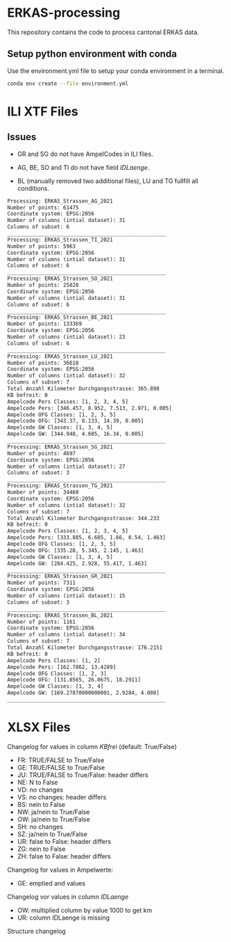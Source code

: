 # ERKAS-processing
This repository contains the code to process cantonal ERKAS data.

## Setup python environment with conda

Use the environment.yml file to setup your conda environment in a terminal.

```bash
conda env create --file environment.yml
```
# ILI XTF Files
## Issues

- GR and SG do not have AmpelCodes in ILI files.

- AG, BE, SO and TI do not have field _IDLaenge_.

- BL (manually removed two additional files), LU and TG fullfill all conditions. 

```txt
Processing: ERKAS_Strassen_AG_2021
Number of points: 61475
Coordinate system: EPSG:2056
Number of columns (intial dataset): 31
Columns of subset: 6
___________________________________________________
Processing: ERKAS_Strassen_TI_2021
Number of points: 5963
Coordinate system: EPSG:2056
Number of columns (intial dataset): 31
Columns of subset: 6
___________________________________________________
Processing: ERKAS_Strassen_SO_2021
Number of points: 25828
Coordinate system: EPSG:2056
Number of columns (intial dataset): 31
Columns of subset: 6
___________________________________________________
Processing: ERKAS_Strassen_BE_2021
Number of points: 133369
Coordinate system: EPSG:2056
Number of columns (intial dataset): 23
Columns of subset: 6
___________________________________________________
Processing: ERKAS_Strassen_LU_2021
Number of points: 36618
Coordinate system: EPSG:2056
Number of columns (intial dataset): 32
Columns of subset: 7
Total Anzahl Kilometer Durchgangsstrasse: 365.898
KB befreit: 0
Ampelcode Pers Classes: [1, 2, 3, 4, 5]
Ampelcode Pers: [346.457, 8.952, 7.513, 2.971, 0.005]
Ampelcode OFG Classes: [1, 2, 3, 5]
Ampelcode OFG: [343.37, 8.133, 14.39, 0.005]
Ampelcode GW Classes: [1, 3, 4, 5]
Ampelcode GW: [344.948, 4.605, 16.34, 0.005]
___________________________________________________
Processing: ERKAS_Strassen_SG_2021
Number of points: 4697
Coordinate system: EPSG:2056
Number of columns (intial dataset): 27
Columns of subset: 3
___________________________________________________
Processing: ERKAS_Strassen_TG_2021
Number of points: 34460
Coordinate system: EPSG:2056
Number of columns (intial dataset): 32
Columns of subset: 7
Total Anzahl Kilometer Durchgangsstrasse: 344.233
KB befreit: 0
Ampelcode Pers Classes: [1, 2, 3, 4, 5]
Ampelcode Pers: [333.885, 6.685, 1.66, 0.54, 1.463]
Ampelcode OFG Classes: [1, 2, 3, 5]
Ampelcode OFG: [335.28, 5.345, 2.145, 1.463]
Ampelcode GW Classes: [1, 3, 4, 5]
Ampelcode GW: [284.425, 2.928, 55.417, 1.463]
___________________________________________________
Processing: ERKAS_Strassen_GR_2021
Number of points: 7311
Coordinate system: EPSG:2056
Number of columns (intial dataset): 15
Columns of subset: 3
___________________________________________________
Processing: ERKAS_Strassen_BL_2021
Number of points: 1161
Coordinate system: EPSG:2056
Number of columns (intial dataset): 34
Columns of subset: 7
Total Anzahl Kilometer Durchgangsstrasse: 176.2151
KB befreit: 0
Ampelcode Pers Classes: [1, 2]
Ampelcode Pers: [162.7862, 13.4289]
Ampelcode OFG Classes: [1, 2, 3]
Ampelcode OFG: [131.8565, 26.0675, 18.2911]
Ampelcode GW Classes: [1, 3, 4]
Ampelcode GW: [169.27870000000001, 2.9284, 4.008]
___________________________________________________
````

# XLSX Files

Changelog for values in column _KBfrei_ (default: True/False)
- FR: TRUE/FALSE to True/False
- GE: TRUE/FALSE to True/False
- JU: TRUE/FALSE to True/False: header differs
- NE: N to False
- VD: no changes
- VS: no changes: header differs
- BS: nein to False
- NW: ja/nein to True/False
- OW: ja/nein to True/False
- SH: no changes
- SZ: ja/nein to True/False
- UR: false to False: header differs
- ZG: nein to False
- ZH: false to False: header differs

Changelog for values in Ampelwerte:
- GE: emptied <nul> and <Nul> values

Changelog vor values in column _IDLaenge_
- OW: multiplied column by value 1000 to get km
- UR: column IDLaenge is missing

Structure changelog


